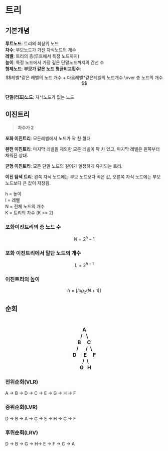 # 트리
## 기본개념
**루트노드**: 트리의 최상위 노드<br>
 **차수**: 부모노드가 가진 자식노드의 개수<br>
 **레벨**: 트리의 층(루트에서 특정 노드까지)<br>
 **높이**: 특정 노드에서 가장 깊은 단말노드까지의 간선 수<br>
 **형제노드**: **부모가 같은 노드**
**평균비교횟수**: $$레벨*같은 레벨의 노드 개수 +  다음레벨*같은레벨의 노드개수 \over 총 노드의 개수$$<br>
 **단말(리프)노드**: 자식노드가 없는 노드

 ## 이진트리
 > **차수가 2** <br>

**포화 이진트리**: 모든레벨에서 노드가 꽉 찬 형태

**완전 이진트리**: 마지막 레벨을 제외한 모든 레벨이 꽉 차 있고, 마지막 레벨은 왼쪽부터 채워진 상태.

**균형 이진트리**: 모든 단말 노드의 깊이가 일정하게 유지되는 트리.

**이진 탐색 트리**: 왼쪽 자식 노드에는 부모 노드보다 작은 값, 오른쪽 자식 노드에는 부모 노드보다 큰 값이 저장됨.

h = 높이<br>
l = 레벨 <br>
N = 전체 노드의 개수<br>
K = 트리의 차수 (K >= 2)

### 포화이진트리의 총 노드 수
$$N = 2^h -1$$
### 포화 이진트리에서 말단 노드의 개수
$$L = 2^{h-1}$$
### 이진트리의 높이
$$ h = [log_2(N+1)]$$


## 순회
<div align="center">
    <h3>
        <br>
        A<br>
        /&nbsp;&nbsp; \<br>
        B&nbsp;&nbsp;&nbsp;&nbsp;&nbsp;C<br>
        /&nbsp;&nbsp;&nbsp;&nbsp;&nbsp;&nbsp;/&nbsp;&nbsp;\<br>
        D&nbsp;&nbsp;&nbsp&nbsp;&nbsp;&nbsp;E&nbsp;&nbsp;&nbsp;&nbsp;&nbsp;F<br>
        &nbsp;&nbsp;/&nbsp;&nbsp;\<br>
        &nbsp;&nbsp;G&nbsp;&nbsp;&nbsp;H<br>
    </h3>
</div>

### 전위순회(VLR)
A -> B -> D -> C -> E  -> G -> H -> F

### 중위순회(LVR)
D -> B -> A -> G -> E -> H -> C -> F

### 후위순회(LRV)
D  -> B  -> G -> H-> E -> F -> C -> A
